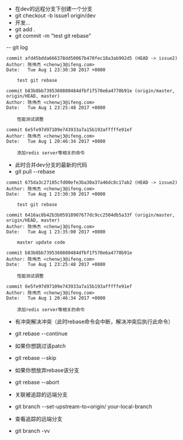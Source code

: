 - 在dev的远程分支下创建一个分支
- git checkout -b issue1 origin/dev
- 开发...
- git add .
- git commit -m "test git rebase"

-- git log

```
commit afd45bdda666378dd50067b470fec18a3ab992d5 (HEAD -> issue2)
Author: 陈伟杰 <chenwj3@ifeng.com>
Date:   Tue Aug 1 23:30:30 2017 +0800

    test git rebase

commit b83b8bb7395360880484dfbf1f570e6a4770b91e (origin/master, origin/HEAD, master)
Author: 陈伟杰 <chenwj3@ifeng.com>
Date:   Tue Aug 1 23:25:48 2017 +0800

    性能测试调整

commit 6e5fe97d97109e743933a7a15b193afffffe91ef
Author: 陈伟杰 <chenwj3@ifeng.com>
Date:   Tue Aug 1 20:46:34 2017 +0800

    添加redis server等相关的命令

```

- 此时合并dev分支的最新的代码
- git pull --rebase

```
commit 675da3c27185cfd00efe3ba30a37a46dc8c17ab2 (HEAD -> issue2)
Author: 陈伟杰 <chenwj3@ifeng.com>
Date:   Tue Aug 1 23:30:30 2017 +0800

    test git rebase

commit 6416ac8b42b3b05918907677dc9cc2504db5a33f (origin/master, origin/HEAD, master)
Author: 陈伟杰 <chenwj3@ifeng.com>
Date:   Tue Aug 1 23:35:00 2017 +0800

    master update code

commit b83b8bb7395360880484dfbf1f570e6a4770b91e
Author: 陈伟杰 <chenwj3@ifeng.com>
Date:   Tue Aug 1 23:25:48 2017 +0800

    性能测试调整

commit 6e5fe97d97109e743933a7a15b193afffffe91ef
Author: 陈伟杰 <chenwj3@ifeng.com>
Date:   Tue Aug 1 20:46:34 2017 +0800

    添加redis server等相关的命令

```


- 有冲突解决冲突（此时rebase命令会中断，解决冲突后执行此命令）
- git rebase --continue

- 如果你想跳过该patch
- git rebase --skip

- 如果你想放弃rebase该分支
- git rebase --abort


- 关联被追踪的远端分支
- git branch --set-upstream-to=origin/<branch>  your-local-branch


- 查看追踪的远端分支
- git branch -vv